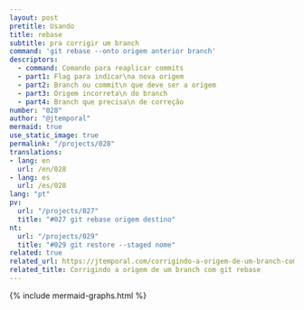 ```yaml
---
layout: post
pretitle: Usando
title: rebase
subtitle: pra corrigir um branch
command: 'git rebase --onto origem anterior branch'
descriptors:
  - command: Comando para reaplicar commits
  - part1: Flag para indicar\na nova origem
  - part2: Branch ou commit\n que deve ser a origem
  - part3: Origem incorreta\n do branch
  - part4: Branch que precisa\n de correção
number: "028"
author: "@jtemporal"
mermaid: true
use_static_image: true
permalink: "/projects/028"
translations:
- lang: en
  url: /en/028
- lang: es
  url: /es/028
lang: "pt"
pv:
  url: "/projects/027"
  title: "#027 git rebase origem destino"
nt:
  url: "/projects/029"
  title: "#029 git restore --staged nome"
related: true
related_url: https://jtemporal.com/corrigindo-a-origem-de-um-branch-com-git-rebase/?utm_source=gitfichas
related_title: Corrigindo a origem de um branch com git rebase
---
```


{% include mermaid-graphs.html %}
